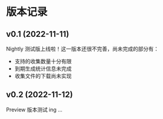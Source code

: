 # 版本记录

## v0.1 (2022-11-11)

Nightly 测试版上线啦！这一版本还很不完善，尚未完成的部分有：

- 支持的收集数量十分有限
- 到期生成统计信息未完成
- 收集文件的下载尚未实现

## v0.2 (2022-11-12)

Preview 版本测试 ing ...
